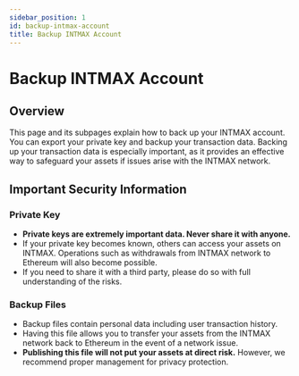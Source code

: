 ```yaml
---
sidebar_position: 1
id: backup-intmax-account
title: Backup INTMAX Account
---
```


# Backup INTMAX Account

## Overview

This page and its subpages explain how to back up your INTMAX account. You can export your private key and backup your transaction data.
Backing up your transaction data is especially important, as it provides an effective way to safeguard your assets if issues arise with the INTMAX network.

## Important Security Information

### Private Key
- **Private keys are extremely important data. Never share it with anyone.**
- If your private key becomes known, others can access your assets on INTMAX. Operations such as withdrawals from INTMAX network to Ethereum will also become possible.
- If you need to share it with a third party, please do so with full understanding of the risks.

### Backup Files

- Backup files contain personal data including user transaction history.
- Having this file allows you to transfer your assets from the INTMAX network back to Ethereum in the event of a network issue.
- **Publishing this file will not put your assets at direct risk.** However, we recommend proper management for privacy protection.
